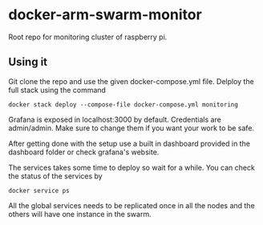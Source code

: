 # docker-arm-swarm-monitor
Root repo for monitoring cluster of raspberry pi.

## Using it
Git clone the repo and use the given docker-compose.yml file. Delploy the full stack using the command

    docker stack deploy --compose-file docker-compose.yml monitoring

Grafana is exposed in localhost:3000 by default. Credentials are admin/admin. Make sure to change them if you want your work to be safe.

After getting done with the setup use a built in dashboard provided in the dashboard folder or check grafana's website.

The services takes some time to deploy so wait for a while. You can check the status of the services by 

    docker service ps 
    
All the global services needs to be replicated once in all the nodes and the others will have one instance in the swarm.
